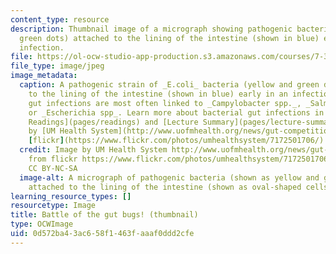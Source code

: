 ```yaml
---
content_type: resource
description: Thumbnail image of a micrograph showing pathogenic bacteria (yellow and
  green dots) attached to the lining of the intestine (shown in blue) early in an
  infection.
file: https://ol-ocw-studio-app-production.s3.amazonaws.com/courses/7-347-living-dangerously-how-the-immune-system-maintains-peace-with-trillions-of-commensal-bacteria-while-preventing-pathogenic-invasions-fall-2015/0d572ba43ac658f1463faaaf0ddd2cfe_7-347f15-th.jpg
file_type: image/jpeg
image_metadata:
  caption: A pathogenic strain of _E.coli_ bacteria (yellow and green dots) attached
    to the lining of the intestine (shown in blue) early in an infection. Bacterial
    gut infections are most often linked to _Campylobacter spp._, _Salmonella spp.,_
    or _Escherichia spp_. Learn more about bacterial gut infections in the [Week 4
    Readings](pages/readings) and [Lecture Summary](pages/lecture-summaries). Image
    by [UM Health System](http://www.uofmhealth.org/news/gut-competition-5-10), from
    [flickr](https://www.flickr.com/photos/umhealthsystem/7172501706/). CC BY-NC-SA
  credit: Image by UM Health System http://www.uofmhealth.org/news/gut-competition-5-10
    from flickr https://www.flickr.com/photos/umhealthsystem/7172501706/in/photostream/
    CC BY-NC-SA
  image-alt: A micrograph of pathogenic bacteria (shown as yellow and green dots)
    attached to the lining of the intestine (shown as oval-shaped cells stained blue).
learning_resource_types: []
resourcetype: Image
title: Battle of the gut bugs! (thumbnail)
type: OCWImage
uid: 0d572ba4-3ac6-58f1-463f-aaaf0ddd2cfe
---
```


